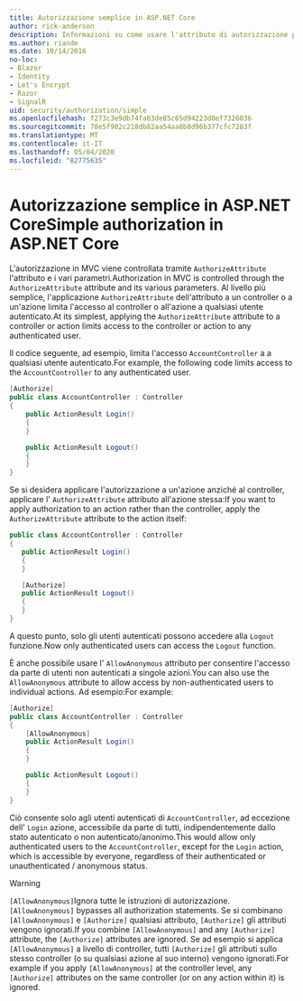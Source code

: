```yaml
---
title: Autorizzazione semplice in ASP.NET Core
author: rick-anderson
description: Informazioni su come usare l'attributo di autorizzazione per limitare l'accesso a controller e azioni ASP.NET Core.
ms.author: riande
ms.date: 10/14/2016
no-loc:
- Blazor
- Identity
- Let's Encrypt
- Razor
- SignalR
uid: security/authorization/simple
ms.openlocfilehash: f273c3e9db74fa63de85c65d94223d0ef7326036
ms.sourcegitcommit: 70e5f982c218db82aa54aa8b8d96b377cfc7283f
ms.translationtype: MT
ms.contentlocale: it-IT
ms.lasthandoff: 05/04/2020
ms.locfileid: "82775635"
---
```

# <a name="simple-authorization-in-aspnet-core"></a><span data-ttu-id="a9fb7-103">Autorizzazione semplice in ASP.NET Core</span><span class="sxs-lookup"><span data-stu-id="a9fb7-103">Simple authorization in ASP.NET Core</span></span>

<a name="security-authorization-simple"></a>

<span data-ttu-id="a9fb7-104">L'autorizzazione in MVC viene controllata tramite `AuthorizeAttribute` l'attributo e i vari parametri.</span><span class="sxs-lookup"><span data-stu-id="a9fb7-104">Authorization in MVC is controlled through the `AuthorizeAttribute` attribute and its various parameters.</span></span> <span data-ttu-id="a9fb7-105">Al livello più semplice, l'applicazione `AuthorizeAttribute` dell'attributo a un controller o a un'azione limita l'accesso al controller o all'azione a qualsiasi utente autenticato.</span><span class="sxs-lookup"><span data-stu-id="a9fb7-105">At its simplest, applying the `AuthorizeAttribute` attribute to a controller or action limits access to the controller or action to any authenticated user.</span></span>

<span data-ttu-id="a9fb7-106">Il codice seguente, ad esempio, limita l'accesso `AccountController` a a qualsiasi utente autenticato.</span><span class="sxs-lookup"><span data-stu-id="a9fb7-106">For example, the following code limits access to the `AccountController` to any authenticated user.</span></span>

```csharp
[Authorize]
public class AccountController : Controller
{
    public ActionResult Login()
    {
    }

    public ActionResult Logout()
    {
    }
}
```

<span data-ttu-id="a9fb7-107">Se si desidera applicare l'autorizzazione a un'azione anziché al controller, applicare l' `AuthorizeAttribute` attributo all'azione stessa:</span><span class="sxs-lookup"><span data-stu-id="a9fb7-107">If you want to apply authorization to an action rather than the controller, apply the `AuthorizeAttribute` attribute to the action itself:</span></span>

```csharp
public class AccountController : Controller
{
   public ActionResult Login()
   {
   }

   [Authorize]
   public ActionResult Logout()
   {
   }
}
```

<span data-ttu-id="a9fb7-108">A questo punto, solo gli utenti autenticati possono accedere alla `Logout` funzione.</span><span class="sxs-lookup"><span data-stu-id="a9fb7-108">Now only authenticated users can access the `Logout` function.</span></span>

<span data-ttu-id="a9fb7-109">È anche possibile usare l' `AllowAnonymous` attributo per consentire l'accesso da parte di utenti non autenticati a singole azioni.</span><span class="sxs-lookup"><span data-stu-id="a9fb7-109">You can also use the `AllowAnonymous` attribute to allow access by non-authenticated users to individual actions.</span></span> <span data-ttu-id="a9fb7-110">Ad esempio:</span><span class="sxs-lookup"><span data-stu-id="a9fb7-110">For example:</span></span>

```csharp
[Authorize]
public class AccountController : Controller
{
    [AllowAnonymous]
    public ActionResult Login()
    {
    }

    public ActionResult Logout()
    {
    }
}
```

<span data-ttu-id="a9fb7-111">Ciò consente solo agli utenti autenticati di `AccountController`, ad eccezione dell' `Login` azione, accessibile da parte di tutti, indipendentemente dallo stato autenticato o non autenticato/anonimo.</span><span class="sxs-lookup"><span data-stu-id="a9fb7-111">This would allow only authenticated users to the `AccountController`, except for the `Login` action, which is accessible by everyone, regardless of their authenticated or unauthenticated / anonymous status.</span></span>

> [!WARNING]
> <span data-ttu-id="a9fb7-112">`[AllowAnonymous]`Ignora tutte le istruzioni di autorizzazione.</span><span class="sxs-lookup"><span data-stu-id="a9fb7-112">`[AllowAnonymous]` bypasses all authorization statements.</span></span> <span data-ttu-id="a9fb7-113">Se si combinano `[AllowAnonymous]` e `[Authorize]` qualsiasi attributo, `[Authorize]` gli attributi vengono ignorati.</span><span class="sxs-lookup"><span data-stu-id="a9fb7-113">If you combine `[AllowAnonymous]` and any `[Authorize]` attribute, the `[Authorize]` attributes are ignored.</span></span> <span data-ttu-id="a9fb7-114">Se ad esempio si applica `[AllowAnonymous]` a livello di controller, tutti `[Authorize]` gli attributi sullo stesso controller (o su qualsiasi azione al suo interno) vengono ignorati.</span><span class="sxs-lookup"><span data-stu-id="a9fb7-114">For example if you apply `[AllowAnonymous]` at the controller level, any `[Authorize]` attributes on the same controller (or on any action within it) is ignored.</span></span>
